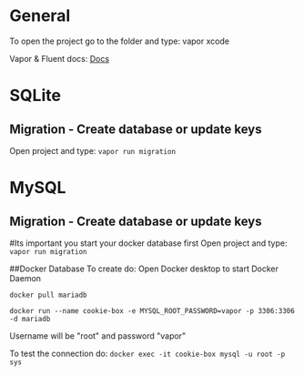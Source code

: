 # General
To open the project go to the folder and type:
vapor xcode

Vapor & Fluent docs: [Docs](https://docs.vapor.codes/4.0/fluent/overview/)

# SQLite
## Migration - Create database or update keys
Open project and type: `vapor run migration`

# MySQL
## Migration - Create database or update keys
#Its important you start your docker database first
Open project and type: `vapor run migration`
                            
##Docker Database
To create do:
Open Docker desktop to start Docker Daemon

`docker pull mariadb`
                            
`docker run --name cookie-box -e MYSQL_ROOT_PASSWORD=vapor -p 3306:3306 -d mariadb`
                            
Username will be "root" and password "vapor"

To test the connection do:
`docker exec -it cookie-box mysql -u root -p sys`

